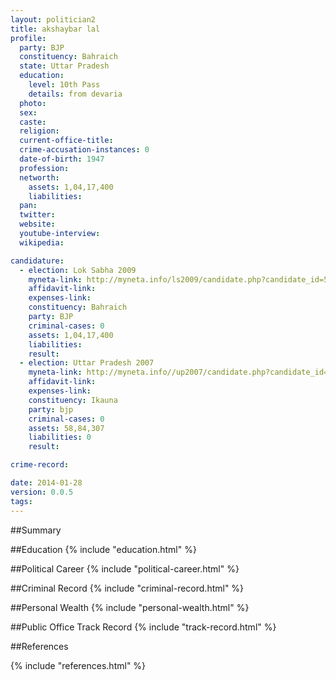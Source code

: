 ```yaml
---
layout: politician2
title: akshaybar lal
profile: 
  party: BJP
  constituency: Bahraich
  state: Uttar Pradesh
  education: 
    level: 10th Pass
    details: from devaria
  photo: 
  sex: 
  caste: 
  religion: 
  current-office-title: 
  crime-accusation-instances: 0
  date-of-birth: 1947
  profession: 
  networth: 
    assets: 1,04,17,400
    liabilities: 
  pan: 
  twitter: 
  website: 
  youtube-interview: 
  wikipedia: 

candidature: 
  - election: Lok Sabha 2009
    myneta-link: http://myneta.info/ls2009/candidate.php?candidate_id=5727
    affidavit-link: 
    expenses-link: 
    constituency: Bahraich 
    party: BJP
    criminal-cases: 0
    assets: 1,04,17,400
    liabilities: 
    result:  
  - election: Uttar Pradesh 2007
    myneta-link: http://myneta.info//up2007/candidate.php?candidate_id=268
    affidavit-link: 
    expenses-link: 
    constituency: Ikauna 
    party: bjp
    criminal-cases: 0
    assets: 58,84,307
    liabilities: 0
    result:  

crime-record: 

date: 2014-01-28
version: 0.0.5
tags: 
---
```

##Summary


##Education
{% include "education.html" %}


##Political Career
{% include "political-career.html" %}


##Criminal Record
{% include "criminal-record.html" %}


##Personal Wealth
{% include "personal-wealth.html" %}


##Public Office Track Record
{% include "track-record.html" %}


##References


{% include "references.html" %}